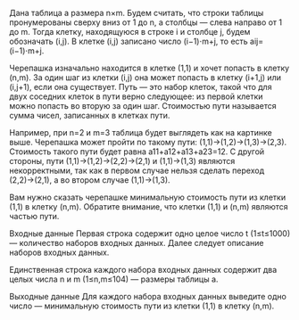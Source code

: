 ﻿Дана таблица a размера n×m. Будем считать, что строки таблицы пронумерованы сверху вниз от 1 до n, а столбцы — слева направо от 1 до m. Тогда клетку, находящуюся в строке i и столбце j, будем обозначать (i,j). В клетке (i,j) записано число (i−1)⋅m+j, то есть aij=(i−1)⋅m+j.

Черепашка изначально находится в клетке (1,1) и хочет попасть в клетку (n,m). За один шаг из клетки (i,j) она может попасть в клетку (i+1,j) или (i,j+1), если она существует. Путь — это набор клеток, такой что для двух соседних клеток в пути верно следующее: из первой клетки можно попасть во вторую за один шаг. Стоимостью пути называется сумма чисел, записанных в клетках пути.


Например, при n=2 и m=3 таблица будет выглядеть как на картинке выше. Черепашка может пройти по такому пути: (1,1)→(1,2)→(1,3)→(2,3). Стоимость такого пути будет равна a11+a12+a13+a23=12. С другой стороны, пути (1,1)→(1,2)→(2,2)→(2,1) и (1,1)→(1,3) являются некорректными, так как в первом случае нельзя сделать переход (2,2)→(2,1), а во втором случае (1,1)→(1,3).

Вам нужно сказать черепашке минимальную стоимость пути из клетки (1,1) в клетку (n,m). Обратите внимание, что клетки (1,1) и (n,m) являются частью пути.

Входные данные
Первая строка содержит одно целое число t (1≤t≤1000) — количество наборов входных данных. Далее следует описание наборов входных данных.

Единственная строка каждого набора входных данных содержит два целых числа n и m (1≤n,m≤104) — размеры таблицы a.

Выходные данные
Для каждого набора входных данных выведите одно число — минимальную стоимость пути из клетки (1,1) в клетку (n,m).
